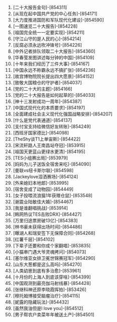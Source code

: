 
1. [二十大报告金句]-[854311]
1. [从现在起中国共产党的中心任务]-[854171]
1. [大力度推进国防和军队现代化建设]-[854590]
1. [一图速览二十大报告]-[854228]
1. [祖国完全统一一定要实现]-[854211]
1. [守江山守的是人民的心]-[854214]
1. [反腐必须永远吹冲锋号]-[854226]
1. [中外记者排队领取二十大报告]-[854360]
1. [华春莹发图讲述每分钟的中国]-[854109]
1. [十年来我们经历了三件大事]-[854167]
1. [中国永远不称霸永远不搞扩张]-[854236]
1. [故宫博物院院长提出四大愿景]-[854152]
1. [致敬大国粮仓的守护者]-[854037]
1. [党的二十大的主题]-[854166]
1. [党的二十大报告是如何起草的]-[854033]
1. [神十三发射成功一周年]-[854387]
1. [中国式现代化的本质要求]-[854197]
1. [全面建成社会主义现代化强国战略安排]-[854207]
1. [什么是党代表通道]-[854137]
1. [支付宝支持给微信好友转账]-[854249]
1. [西班牙国家德比]-[854098]
1. [TheShy谈T1上单宙斯]-[854422]
1. [宋流轩路人王南昌站夺冠]-[853915]
1. [祖国天更蓝山更绿水更清]-[854195]
1. [TES小组赛出局]-[853979]
1. [妈妈为儿子送饭全宿舍来吃]-[854090]
1. [曼联vs纽卡斯尔联]-[854598]
1. [Jackeylove泪洒赛场]-[854124]
1. [外来媳妇本地郎]-[853995]
1. [宿舍变成了动物园]-[854449]
1. [女子投喂流浪猫1年获赠仓鼠]-[853548]
1. [谢震业陆敏佳大婚]-[854467]
1. [我是谁翻唱挑战]-[853914]
1. [韩网热议TES击败DRX]-[854427]
1. [万里归途票房破13亿]-[854383]
1. [林书豪未获得出场时间]-[854486]
1. [曝湖人和瑞安签下无保障合同]-[854268]
1. [红薯千层]-[854102]
1. [下辈子还要和你成个家翻唱]-[853835]
1. [小猫串门遇大爷灵魂拷问]-[854073]
1. [塞尔维亚女排卫冕世锦赛冠军]-[854290]
1. [山东大葱都是这么高吗]-[854270]
1. [人类幼崽到底有多治愈]-[853961]
1. [十月份的上海人到底该穿啥]-[854399]
1. [中国观测到最亮伽马射线暴]-[854428]
1. [张继科神还原李晓霞挥拍]-[853426]
1. [穆托姆博接受脑瘤治疗]-[854115]
1. [妮露的隐藏玩法]-[854432]
1. [虽然我油但是I love you]-[854512]
1. [男子帮农户卖菜年年被送土产]-[854501]
